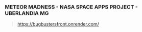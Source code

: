 ### METEOR MADNESS - NASA SPACE APPS PROJECT - UBERLANDIA MG

> https://bugbustersfront.onrender.com/
